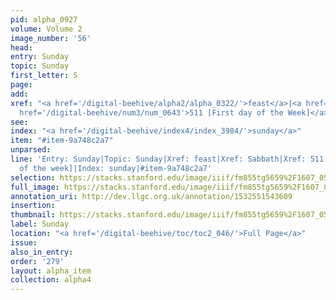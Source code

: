 ```yaml
---
pid: alpha_0927
volume: Volume 2
image_number: '56'
head: 
entry: Sunday
topic: Sunday
first_letter: S
page: 
add: 
xref: "<a href='/digital-beehive/alpha2/alpha_0322/'>feast</a>|<a href='/digital-beehive/alpha4/alpha_0819/'>Sabbath</a>|<a
  href='/digital-beehive/num3/num_0643'>511 [First day of the Week]</a>"
see: 
index: "<a href='/digital-beehive/index4/index_3984/'>sunday</a>"
item: "#item-9a748c2a7"
unparsed: 
line: 'Entry: Sunday|Topic: Sunday|Xref: feast|Xref: Sabbath|Xref: 511 [First day
  of the week]|Index: sunday|#item-9a748c2a7'
selection: https://stacks.stanford.edu/image/iiif/fm855tg5659%2F1607_0523/776,3650,2943,594/full/0/default.jpg
full_image: https://stacks.stanford.edu/image/iiif/fm855tg5659%2F1607_0523/full/full/0/default.jpg
annotation_uri: http://dev.llgc.org.uk/annotation/1532551543609
insertion: 
thumbnail: https://stacks.stanford.edu/image/iiif/fm855tg5659%2F1607_0523/776,3650,600,180/250,/0/default.jpg
label: Sunday
location: "<a href='/digital-beehive/toc/toc2_046/'>Full Page</a>"
issue: 
also_in_entry: 
order: '279'
layout: alpha_item
collection: alpha4
---
```

